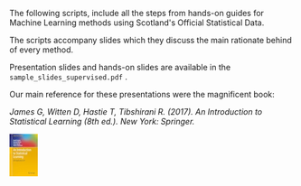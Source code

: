 The following scripts, include all the steps from hands-on guides for Machine Learning methods using Scotland's Official Statistical Data.

The scripts accompany slides which they discuss the main rationate behind of every method.

Presentation slides and hands-on slides are available in the `sample_slides_supervised.pdf` .

Our main reference for these presentations were the magnificent book:


*James G, Witten D, Hastie T, Tibshirani R. (2017). An Introduction to Statistical Learning (8th ed.). New York: Springer.*

![ISLR](islr.jpeg) 	   

